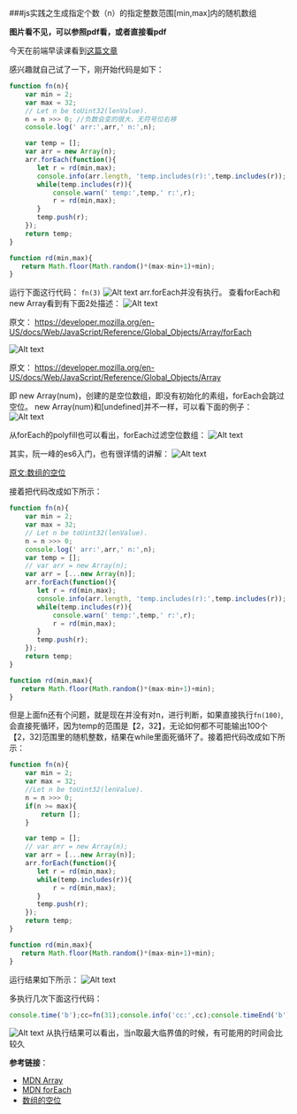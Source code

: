 ###js实践之生成指定个数（n）的指定整数范围[min,max]内的随机数组


**图片看不见，可以参照pdf看，或者直接看pdf**

今天在前端早读课看到[这篇文章](http://mp.weixin.qq.com/s?__biz=MjM5MTA1MjAxMQ==&mid=2651226104&idx=1&sn=295ca768d34ff64fe84051cd3f4f8621&chksm=bd49a67c8a3e2f6aeba91b3dc06f61136b678d305710f6076d034d18365a125064ab4bff7d40&mpshare=1&scene=23&srcid=03073Ff6ATYDayP7TXIE3fcU#rd])

感兴趣就自己试了一下，刚开始代码是如下：
```javascript
function fn(n){
    var min = 2;
    var max = 32;
    // Let n be toUint32(lenValue).
    n = n >>> 0; //负数会变的很大，无符号位右移
    console.log(' arr:',arr,' n:',n);

    var temp = [];
    var arr = new Array(n);
    arr.forEach(function(){
       let r = rd(min,max);
       console.info(arr.length, 'temp.includes(r):',temp.includes(r));
       while(temp.includes(r)){
           console.warn(' temp:',temp,' r:',r);
           r = rd(min,max);
       }
       temp.push(r);
    });
    return temp;
}

function rd(min,max){
   return Math.floor(Math.random()*(max-min+1)+min);
}
```
运行下面这行代码：
`fn(3)`
![Alt text](./1488878113084.png)
arr.forEach并没有执行。
查看forEach和new Array看到有下面2处描述：
![Alt text](./1488878259982.png)

原文：
https://developer.mozilla.org/en-US/docs/Web/JavaScript/Reference/Global_Objects/Array/forEach



![Alt text](./1488878346130.png)


原文：
https://developer.mozilla.org/en-US/docs/Web/JavaScript/Reference/Global_Objects/Array


即 new Array(num)，创建的是空位数组，即没有初始化的素组，forEach会跳过空位。 new Array(num)和[undefined]并不一样，可以看下面的例子：
![Alt text](./1488880666215.png)


从forEach的polyfill也可以看出，forEach过滤空位数组：
![Alt text](./1488884993499.png)




其实，阮一峰的es6入门，也有很详情的讲解：
![Alt text](./1488885046256.png)

[原文:数组的空位](http://es6.ruanyifeng.com/#docs/array#数组的空位) 

接着把代码改成如下所示：
``` javascript
function fn(n){
    var min = 2;
    var max = 32;
    // Let n be toUint32(lenValue).
    n = n >>> 0;
    console.log(' arr:',arr,' n:',n);
    var temp = [];
    // var arr = new Array(n);
    var arr = [...new Array(n)];
    arr.forEach(function(){
       let r = rd(min,max);
       console.info(arr.length, 'temp.includes(r):',temp.includes(r));
       while(temp.includes(r)){
           console.warn(' temp:',temp,' r:',r);
           r = rd(min,max);
       }
       temp.push(r);
    });
    return temp;
}

function rd(min,max){
   return Math.floor(Math.random()*(max-min+1)+min);
}
```
但是上面fn还有个问题，就是现在并没有对n，进行判断，如果直接执行`fn(100)`,会直接死循环，因为temp的范围是【2，32】，无论如何都不可能输出100个【2，32]范围里的随机整数，结果在while里面死循环了。接着把代码改成如下所示：
```javascript
function fn(n){
    var min = 2;
    var max = 32;
    //Let n be toUint32(lenValue).
    n = n >>> 0;
    if(n >= max){
        return [];
    }

    var temp = [];
    // var arr = new Array(n);
    var arr = [...new Array(n)];
    arr.forEach(function(){
       let r = rd(min,max);
       while(temp.includes(r)){
           r = rd(min,max);
       }
       temp.push(r);
    });
    return temp;
}

function rd(min,max){
   return Math.floor(Math.random()*(max-min+1)+min);
}
```
运行结果如下所示：
![Alt text](./1488887562311.png)

多执行几次下面这行代码：
```javascript
console.time('b');cc=fn(31);console.info('cc:',cc);console.timeEnd('b')
```

![Alt text](./1488888090676.png)
从执行结果可以看出，当n取最大临界值的时候，有可能用的时间会比较久







**参考链接**：

* [MDN Array][1] 
* [MDN forEach][2] 
* [数组的空位][3] 

[1]:https://developer.mozilla.org/en-US/docs/Web/JavaScript/Reference/Global_Objects/Array        "MDN Array"
[2]:https://developer.mozilla.org/en-US/docs/Web/JavaScript/Reference/Global_Objects/Array/forEach  "MDN forEach"
[3]:http://es6.ruanyifeng.com/#docs/array#数组的空位    "数组的空位"